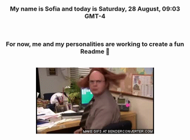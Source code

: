 


<div align="center">
<h3 >My name is Sofia and today is Saturday, 28 August, 09:03 GMT-4</h3><br>
<h3 >For now, me and my personalities are working to create a fun Readme 👋
</h3><br>
<img src='img/dwight.gif' alt='working...'/>
</div>
